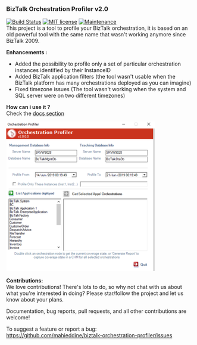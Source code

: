 ### BizTalk Orchestration Profiler v2.0

[![Build Status](https://travis-ci.org/mahieddine/biztalk-orchestration-profiler.svg?branch=master)](https://travis-ci.org/mahieddine/biztalk-orchestration-profiler)
[![MIT license](https://img.shields.io/badge/License-MIT-blue.svg)](https://lbesson.mit-license.org/)
[![Maintenance](https://img.shields.io/badge/Maintained%3F-yes-green.svg)](https://GitHub.com/Naereen/StrapDown.js/graphs/commit-activity)    
This project is a tool to profile your BizTalk orchestration, it is based on an old powerful tool with the same name that wasn't working anymore since BizTalk 2009.

**Enhancements :**

* Added the possibility to profile only a set of particular orchestration instances identified by their InstanceID
* Added BizTalk application filters (the tool wasn't usable when the BizTalk platform has many orchestrations deployed as you can imagine)
* Fixed timezone issues (The tool wasn't working when the system and SQL server were on two different timezones)

**How can i use it ?**  
Check the [docs section](https://github.com/mahieddine/biztalk-orchestration-profiler/blob/master/Docs/README.md) 

![](Docs/Home_Screen.png)

**Contributions:**  
We love contributions! There's lots to do, so why not chat with us about what you're interested in doing? Please star/follow the project and let us know about your plans.

Documentation, bug reports, pull requests, and all other contributions are welcome!

To suggest a feature or report a bug: https://github.com/mahieddine/biztalk-orchestration-profiler/issues
